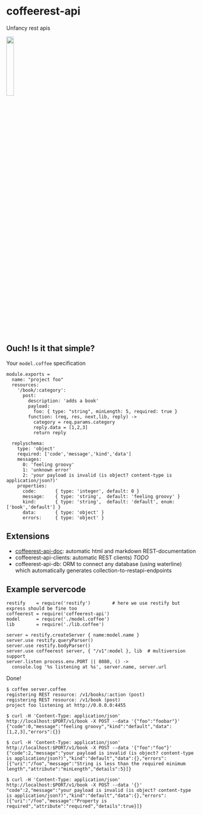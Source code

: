 coffeerest-api
==============
Unfancy rest apis

<img alt="" src="https://github.com/coderofsalvation/coffeerest-api/raw/master/coffeerest.png" width="20%" />

## Ouch! Is it that simple?

Your `model.coffee` specification 

    module.exports = 
      name: "project foo"
      resources:
        '/book/:category':
          post:
            description: 'adds a book'
            payload:
              foo: { type: "string", minLength: 5, required: true }
            function: (req, res, next,lib, reply) ->
              category = req.params.category
              reply.data = [1,2,3]
              return reply 
              
      replyschema:
        type: 'object'
        required: ['code','message','kind','data']
        messages:
          0: 'feeling groovy'
          1: 'unknown error'
          2: 'your payload is invalid (is object? content-type is application/json?)'
        properties:
          code:       { type: 'integer', default: 0 }
          message:    { type: 'string',  default: 'feeling groovy' }
          kind:       { type: 'string',  default: 'default', enum: ['book','default'] }
          data:       { type: 'object' }
          errors:     { type: 'object' }
## Extensions 

* [coffeerest-api-doc](https://www.npmjs.com/package/coffeerest-api-doc): automatic html and markdown REST-documentation
* coffeerest-api-clients:  automatic REST clients) *TODO*
* coffeerest-api-db: ORM to connect any database (using waterline) which automatically generates collection-to-restapi-endpoints 

## Example servercode 

    restify    = require('restify')        # here we use restify but express should be fine too
    coffeerest = require('coffeerest-api')
    model      = require('./model.coffee')
    lib        = require('./lib.coffee')

    server = restify.createServer { name:model.name }
    server.use restify.queryParser()
    server.use restify.bodyParser()
    server.use coffeerest server, { "/v1":model }, lib  # multiversion support
    server.listen process.env.PORT || 8080, () ->
      console.log '%s listening at %s', server.name, server.url

Done!

    $ coffee server.coffee
    registering REST resource: /v1/books/:action (post)
    registering REST resource: /v1/book (post)
    project foo listening at http://0.0.0.0:4455

    $ curl -H 'Content-Type: application/json' http://localhost:$PORT/v1/book -X POST --data '{"foo":"foobar"}'
    {"code":0,"message":"feeling groovy","kind":"default","data":[1,2,3],"errors":{}}

    $ curl -H 'Content-Type: application/json' http://localhost:$PORT/v1/book -X POST --data '{"foo":"foo"}'
    {"code":2,"message":"your payload is invalid (is object? content-type is application/json?)","kind":"default","data":{},"errors":[{"uri":"/foo","message":"String is less than the required minimum length","attribute":"minLength","details":5}]}
    
    $ curl -H 'Content-Type: application/json' http://localhost:$PORT/v1/book -X POST --data '{}'
    "code":2,"message":"your payload is invalid (is object? content-type is application/json?)","kind":"default","data":{},"errors":[{"uri":"/foo","message":"Property is required","attribute":"required","details":true}]}

    

